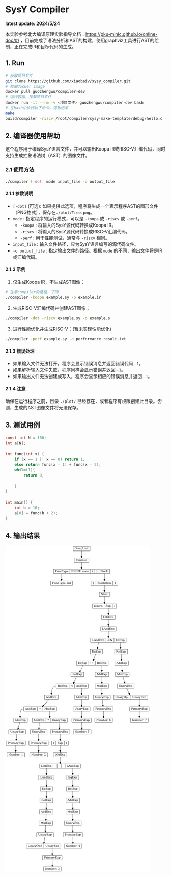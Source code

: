 # SysY Compiler 
**latest update: 2024/5/24**

本实验参考北大编译原理实验指导文档：https://pku-minic.github.io/online-doc/#/ ，目前完成了语法分析和AST的构建，使用graphviz工具进行AST的绘制，正在完成IR和目标代码的生成。

## 1. Run

```bash
# 获取项目文件
git clone https://github.com/xiaobaiv/sysy_compiler.git
# 拉取docker image
docker pull guozhengwu/compiler-dev
# 运行容器，挂载项目文件
docker run -it --rm -v <项目文件> guozhengwu/compiler-dev bash
# 在bash中执行以下命令，得到结果
make
build/compiler -riscv /root/compiler/sysy-make-template/debug/hello.c -o /root/compiler/sysy-make-template/debug/hello.riscv

```

## 2. 编译器使用帮助

这个程序用于编译SysY语言文件，并可以输出Koopa IR或RISC-V汇编代码，同时支持生成抽象语法树（AST）的图像文件。

### 2.1 使用方法

```bash
./compiler [-dot] mode input_file -o output_file
```


#### 2.1.1 参数说明

- `[-dot]` (可选): 如果提供此选项，程序将生成一个表示程序AST的图形文件（PNG格式），保存在`./plot/Tree.png`。
- `mode` : 指定程序的运行模式，可以是 `-koopa` 或 `-riscv` 或 `-perf`。
  - `-koopa` : 将输入的SysY源代码转换成Koopa IR。
  - `-riscv` : 将输入的SysY源代码转换成RISC-V汇编代码。
  - `-perf` : 用于性能测试，通常与 `-riscv` 相同。
- `input_file` : 输入文件路径，应为SysY语言编写的源代码文件。
- `-o output_file` : 指定输出文件的路径。根据 `mode` 的不同，输出文件将是IR或汇编代码。

#### 2.1.2 示例

1. 仅生成Koopa IR，不生成AST图像：
```bash
# 注意compiler的路径，下同
./compiler -koopa example.sy -o example.ir
```
2. 生成RISC-V汇编代码并创建AST图像：
```bash
./compiler -dot -riscv example.sy -o example.s
```
3. 进行性能优化并生成RISC-V：(暂未实现性能优化)
```bash
./compiler -perf example.sy -o performance_result.txt
```

#### 2.1.3 错误处理

- 如果输入文件无法打开，程序会显示错误消息并返回错误代码 `-1`。
- 如果解析输入文件失败，程序同样会显示错误并返回 `-1`。
- 如果输出文件无法创建或写入，程序会显示相应的错误消息并返回 `-1`。

#### 2.1.4 注意

确保在运行程序之前，目录 `./plot/` 已经存在，或者程序有权限创建此目录。否则，生成的AST图像文件将无法保存。


## 3. 测试用例
```c
const int N = 100;
int a[N];

int func(int x) {
    if (x == 1 || x == 0) return 1;
    else return func(x - 1) + func(x - 2);
    while(1){
        return 0;
    
    }
}

int main() {
    int b = 10;
    a[0] = func(b + 2);
}
```
## 4. 输出结果
![Alt text](plot/Tree.png)

